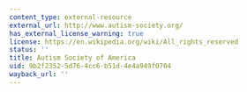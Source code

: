 ```yaml
---
content_type: external-resource
external_url: http://www.autism-society.org/
has_external_license_warning: true
license: https://en.wikipedia.org/wiki/All_rights_reserved
status: ''
title: Autism Society of America
uid: 9b2f2352-5d76-4cc6-b51d-4e4a949f0704
wayback_url: ''
---
```

